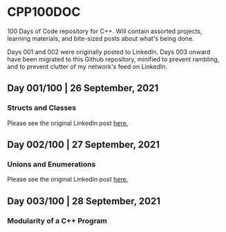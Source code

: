 # CPP100DOC
100 Days of Code repository for C++. Will contain assorted projects, learning materials, and bite-sized posts about what's being done.

Days 001 and 002 were originally posted to LinkedIn. Days 003 onward have been migrated to this Github repository, minified to prevent rambling, and to prevent clutter of my network's feed on LinkedIn.

## Day 001/100 | 26 September, 2021

### Structs and Classes

Please see the original LinkedIn post [here.](https://www.linkedin.com/feed/update/urn%3Ali%3Aactivity%3A6847938040514568192?lipi=urn%3Ali%3Apage%3Ad_flagship3_profile_view_base%3Bi8pAfFKfTCGhKh1xZxOEjQ%3D%3D)

## Day 002/100 | 27 September, 2021

### Unions and Enumerations

Please see the original LinkedIn post [here.](https://www.linkedin.com/feed/update/urn%3Ali%3Aactivity%3A6848379839800492032?lipi=urn%3Ali%3Apage%3Ad_flagship3_profile_view_base%3Bi8pAfFKfTCGhKh1xZxOEjQ%3D%3D)

## Day 003/100 | 28 September, 2021

### Modularity of a C++ Program

